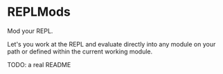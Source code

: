 # REPLMods

Mod your REPL.

Let's you work at the REPL and evaluate directly into any module on your path or
defined within the current working module.

TODO: a real README
